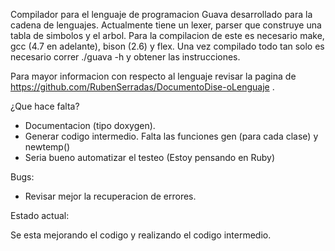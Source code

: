 Compilador para el lenguaje de programacion Guava desarrollado para la cadena de lenguajes.
Actualmente tiene un lexer, parser que construye una tabla de simbolos y el arbol.
Para la compilacion de este es necesario make, gcc (4.7 en adelante), bison (2.6) y flex. 
Una vez compilado todo tan solo es necesario correr ./guava -h y obtener las instrucciones.


Para mayor informacion con respecto al
lenguaje revisar la pagina de https://github.com/RubenSerradas/DocumentoDise-oLenguaje .

¿Que hace falta?

* Documentacion (tipo doxygen).
* Generar codigo intermedio. Falta las funciones gen (para cada clase) y newtemp()
* Seria bueno automatizar el testeo (Estoy pensando en Ruby)

Bugs:

* Revisar mejor la recuperacion de errores.

Estado actual:

Se esta mejorando el codigo y realizando el codigo intermedio.
